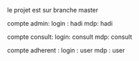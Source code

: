 le projet est sur branche master

compte admin: 
 login : hadi
 mdp: hadi

compte consult:
 login: consult
 mdp: consult

compte adherent :
 login : user
 mdp : user
